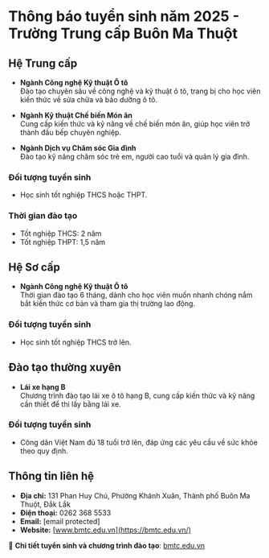 # Thông báo tuyển sinh năm 2025 - Trường Trung cấp Buôn Ma Thuột

## Hệ Trung cấp

- **Ngành Công nghệ Kỹ thuật Ô tô**  
  Đào tạo chuyên sâu về công nghệ và kỹ thuật ô tô, trang bị cho học viên kiến thức về sửa chữa và bảo dưỡng ô tô.

- **Ngành Kỹ thuật Chế biến Món ăn**  
  Cung cấp kiến thức và kỹ năng về chế biến món ăn, giúp học viên trở thành đầu bếp chuyên nghiệp.

- **Ngành Dịch vụ Chăm sóc Gia đình**  
  Đào tạo kỹ năng chăm sóc trẻ em, người cao tuổi và quản lý gia đình.

### Đối tượng tuyển sinh
- Học sinh tốt nghiệp THCS hoặc THPT.

### Thời gian đào tạo
- Tốt nghiệp THCS: 2 năm
- Tốt nghiệp THPT: 1,5 năm

## Hệ Sơ cấp

- **Ngành Công nghệ Kỹ thuật Ô tô**  
  Thời gian đào tạo 6 tháng, dành cho học viên muốn nhanh chóng nắm bắt kiến thức cơ bản và tham gia thị trường lao động.

### Đối tượng tuyển sinh
- Học sinh tốt nghiệp THCS trở lên.

## Đào tạo thường xuyên

- **Lái xe hạng B**  
  Chương trình đào tạo lái xe ô tô hạng B, cung cấp kiến thức và kỹ năng cần thiết để thi lấy bằng lái xe.

### Đối tượng tuyển sinh
- Công dân Việt Nam đủ 18 tuổi trở lên, đáp ứng các yêu cầu về sức khỏe theo quy định.

## Thông tin liên hệ
- **Địa chỉ:** 131 Phan Huy Chú, Phường Khánh Xuân, Thành phố Buôn Ma Thuột, Đắk Lắk
- **Điện thoại:** 0262 368 5533
- **Email:** [email protected]
- **Website:** [www.bmtc.edu.vn](https://bmtc.edu.vn/)

📌 **Chi tiết tuyển sinh và chương trình đào tạo**: [bmtc.edu.vn](https://bmtc.edu.vn/thong-bao-tuyen-sinh-nam-2025/)
